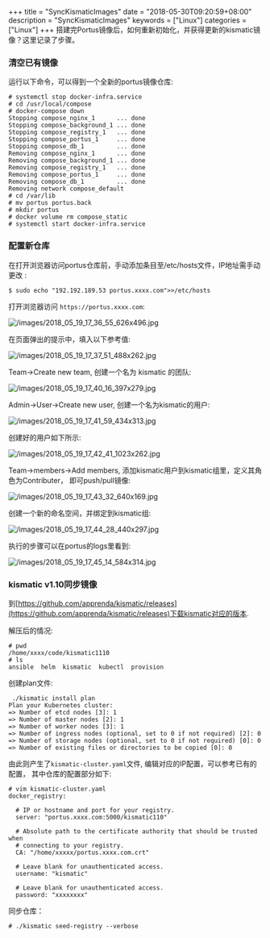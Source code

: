 +++
title = "SyncKismaticImages"
date = "2018-05-30T09:20:59+08:00"
description = "SyncKismaticImages"
keywords = ["Linux"]
categories = ["Linux"]
+++
搭建完Portus镜像后，如何重新初始化，并获得更新的kismatic镜像？这里记录了步骤。    

### 清空已有镜像
运行以下命令，可以得到一个全新的portus镜像仓库:    

```
# systemctl stop docker-infra.service
# cd /usr/local/compose
# docker-compose down
Stopping compose_nginx_1      ... done
Stopping compose_background_1 ... done
Stopping compose_registry_1   ... done
Stopping compose_portus_1     ... done
Stopping compose_db_1         ... done
Removing compose_nginx_1      ... done
Removing compose_background_1 ... done
Removing compose_registry_1   ... done
Removing compose_portus_1     ... done
Removing compose_db_1         ... done
Removing network compose_default
# cd /var/lib
# mv portus portus.back
# mkdir portus
# docker volume rm compose_static
# systemctl start docker-infra.service
```
### 配置新仓库
在打开浏览器访问portus仓库前，手动添加条目至/etc/hosts文件，IP地址需手动更改 :    

```
$ sudo echo "192.192.189.53	portus.xxxx.com">>/etc/hosts
```
打开浏览器访问 `https://portus.xxxx.com`:    

![/images/2018_05_19_17_36_55_626x496.jpg](/images/2018_05_19_17_36_55_626x496.jpg)

在页面弹出的提示中，填入以下参考值:    

![/images/2018_05_19_17_37_51_488x262.jpg](/images/2018_05_19_17_37_51_488x262.jpg)

Team->Create new team, 创建一个名为 kismatic 的团队:    

![/images/2018_05_19_17_40_16_397x279.jpg](/images/2018_05_19_17_40_16_397x279.jpg)

Admin->User->Create new user, 创建一个名为kismatic的用户:    

![/images/2018_05_19_17_41_59_434x313.jpg](/images/2018_05_19_17_41_59_434x313.jpg)

创建好的用户如下所示:     

![/images/2018_05_19_17_42_41_1023x262.jpg](/images/2018_05_19_17_42_41_1023x262.jpg)

Team->members->Add members,
添加kismatic用户到kismatic组里，定义其角色为Contributer， 即可push/pull镜像:    

![/images/2018_05_19_17_43_32_640x169.jpg](/images/2018_05_19_17_43_32_640x169.jpg)

创建一个新的命名空间，并绑定到kismatic组:    

![/images/2018_05_19_17_44_28_440x297.jpg](/images/2018_05_19_17_44_28_440x297.jpg)

执行的步骤可以在portus的logs里看到:    

![/images/2018_05_19_17_45_14_584x314.jpg](/images/2018_05_19_17_45_14_584x314.jpg)

### kismatic v1.10同步镜像
到[https://github.com/apprenda/kismatic/releases](https://github.com/apprenda/kismatic/releases)下载kismatic对应的版本.    

解压后的情况:    

```
# pwd
/home/xxxx/code/kismatic1110
# ls
ansible  helm  kismatic  kubectl  provision
```
创建plan文件:    

```
 ./kismatic install plan
Plan your Kubernetes cluster:
=> Number of etcd nodes [3]: 1
=> Number of master nodes [2]: 1
=> Number of worker nodes [3]: 1
=> Number of ingress nodes (optional, set to 0 if not required) [2]: 0
=> Number of storage nodes (optional, set to 0 if not required) [0]: 0
=> Number of existing files or directories to be copied [0]: 0
```
由此则产生了`kismatic-cluster.yaml`文件,
编辑对应的IP配置，可以参考已有的配置， 其中仓库的配置部分如下:    

```
# vim kismatic-cluster.yaml
docker_registry:

  # IP or hostname and port for your registry.
  server: "portus.xxxx.com:5000/kismatic110"

  # Absolute path to the certificate authority that should be trusted when
  # connecting to your registry.
  CA: "/home/xxxxx/portus.xxxx.com.crt"

  # Leave blank for unauthenticated access.
  username: "kismatic"

  # Leave blank for unauthenticated access.
  password: "xxxxxxxx"
```
同步仓库： 

```
# ./kismatic seed-registry --verbose

```
